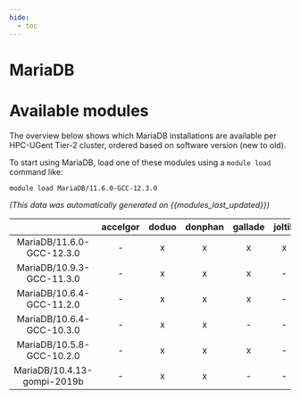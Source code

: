 ```yaml
---
hide:
  - toc
---
```


MariaDB
=======

# Available modules


The overview below shows which MariaDB installations are available per HPC-UGent Tier-2 cluster, ordered based on software version (new to old).

To start using MariaDB, load one of these modules using a `module load` command like:

```shell
module load MariaDB/11.6.0-GCC-12.3.0
```

*(This data was automatically generated on {{modules_last_updated}})*  

| |accelgor|doduo|donphan|gallade|joltik|shinx|skitty|
| :---: | :---: | :---: | :---: | :---: | :---: | :---: | :---: |
|MariaDB/11.6.0-GCC-12.3.0|-|x|x|x|x|x|x|
|MariaDB/10.9.3-GCC-11.3.0|-|x|x|x|-|-|-|
|MariaDB/10.6.4-GCC-11.2.0|-|x|x|x|-|-|-|
|MariaDB/10.6.4-GCC-10.3.0|-|x|x|-|-|-|-|
|MariaDB/10.5.8-GCC-10.2.0|-|x|x|x|-|-|-|
|MariaDB/10.4.13-gompi-2019b|-|x|x|-|-|-|-|
